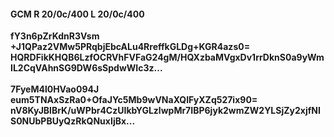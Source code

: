 #### GCM R 20/0c/400 L 20/0c/400
**fY3n6pZrKdnR3Vsm**<br/>**+J1QPaz2VMw5PRqbjEbcALu4RreffkGLDg+KGR4azs0=**<br/>**HQRDFikKHQB6LzfOCRVhFVFaG24gM/HQXzbaMVgxDv1rrDknS0a9yWmIL2CqVAhnSG9DW6sSpdwWIc3z...**<br/><br/>
**7FyeM4l0HVao094J**<br/>**eum5TNAxSzRa0+OfaJYc5Mb9wVNaXQIFyXZq527ix90=**<br/>**nV8KyJBlBrK/uWPbr4CzUIkbYGLzlwpMr7IBP6jyk2wmZW2YLSjZy2xjfNIS0NUbPBUyQzRkQNuxIjBx...**